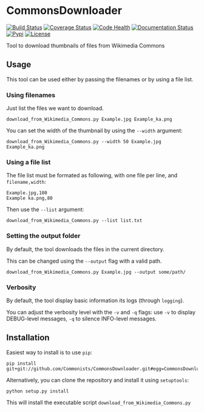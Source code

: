 CommonsDownloader
=================
[![Build Status](https://travis-ci.org/Commonists/CommonsDownloader.svg?branch=master)](https://travis-ci.org/Commonists/CommonsDownloader)
[![Coverage Status](https://coveralls.io/repos/Commonists/CommonsDownloader/badge.svg?branch=master)](https://coveralls.io/r/Commonists/CommonsDownloader?branch=master)
[![Code Health](https://landscape.io/github/Commonists/CommonsDownloader/master/landscape.svg?style=flat)](https://landscape.io/github/Commonists/CommonsDownloader/master)
[![Documentation Status](https://readthedocs.org/projects/commonsdownloader/badge/?version=latest)](https://readthedocs.org/projects/commonsdownloader/?badge=latest)
[![Pypi](https://img.shields.io/pypi/v/CommonsDownloader.svg?style=flat)](https://pypi.python.org/pypi/CommonsDownloader)
[![License](https://img.shields.io/pypi/l/CommonsDownloader.svg?style=flat)](http://opensource.org/licenses/MIT)

Tool to download thumbnails of files from Wikimedia Commons 


Usage
-----

This tool can be used either by passing the filenames or by using a file list.

### Using filenames ###

Just list the files we want to download.

    download_from_Wikimedia_Commons.py Example.jpg Example_ka.png

You can set the width of the thumbnail by using the `--width` argument:

    download_from_Wikimedia_Commons.py --width 50 Example.jpg Example_ka.png

### Using a file list ###

The file list must be formated as following, with one file per line, and `filename,width`:

    Example.jpg,100
    Example ka.png,80

Then use the `--list` argument:

    download_from_Wikimedia_Commons.py --list list.txt

### Setting the output folder ###

By default, the tool downloads the files in the current directory.

This can be changed using the `--output` flag with a valid path.

    download_from_Wikimedia_Commons.py Example.jpg --output some/path/


### Verbosity ###

By default, the tool display basic information its logs (through `logging`).

You can adjust the verbosity level with the `-v` and `-q` flags:
use `-v` to display DEBUG-level messages, `-q` to silence INFO-level messages.

Installation
------------

Easiest way to install is to use `pip`:

    pip install git+git://github.com/Commonists/CommonsDownloader.git#egg=CommonsDownloader

Alternatively, you can clone the repository and install it using `setuptools`:

    python setup.py install

This will install the executable script `download_from_Wikimedia_Commons.py`
